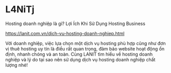# L4NiTj

Hosting doanh nghiệp là gì? Lợi Ích Khi Sử Dụng Hosting Business

https://lanit.com.vn/dich-vu-hosting-doanh-nghiep.html

Với doanh nghiệp, việc lựa chọn một dịch vụ hosting phù hợp cũng như đơn vị thuê hosting uy tín là điều rất quan trọng, đảm bảo website hoạt động ổn định, nhanh chóng và an toàn. Cùng LANIT tìm hiểu về hosting doanh nghiệp và lý do tại sao nên sử dụng dịch vụ hosting doanh nghiệp chất lượng nhé!

